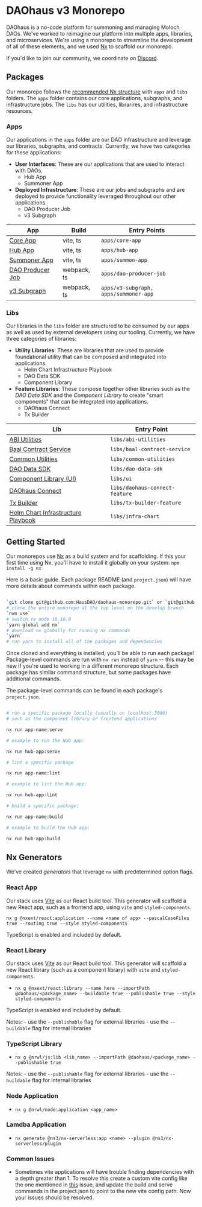 # DAOhaus v3 Monorepo

DAOhaus is a no-code platform for summoning and managing Moloch DAOs. We've worked to reimagine our platform into multiple apps, libraries, and microservices. We're using a monorepo to streamline the development of all of these elements, and we used [Nx](https://nx.dev) to scaffold our monorepo.

If you'd like to join our community, we coordinate on [Discord](https://discord.gg/gWH4vt3tWE).

## Packages

Our monorepo follows the [recommended Nx structure](https://nx.dev/structure/applications-and-libraries) with `apps` and `libs` folders. The `apps` folder contains our core applications, subgraphs, and infrastructure jobs. The `libs` has our utilities, librarires, and infrastructure resources.

### Apps

Our applications in the `apps` folder are our DAO infrastructure and leverage our libraries, subgraphs, and contracts. Currently, we have two categories for these applications:

- **User Interfaces**: These are our applications that are used to interact with DAOs.
  - Hub App
  - Summoner App
- **Deployed Infrastructure**: These are our jobs and subgraphs and are deployed to provide functionality leveraged throughout our other applications.
  - DAO Producer Job
  - v3 Subgraph


| App                                              | Build       | Entry Points                          |
| ------------------------------------------------ | ----------- | ------------------------------------- |
| [Core App](./apps/core-app)                      | vite, ts    | `apps/core-app`                       |
| [Hub App](./apps/hub-app)                        | vite, ts    | `apps/hub-app`                        |
| [Summoner App](./apps/summon-app/)               | vite, ts    | `apps/summon-app`                     |
| [DAO Producer Job](./apps/jobs/dao-producer-job) | webpack, ts | `apps/dao-producer-job`               |
| [v3 Subgraph](./apps/v3-subgraph/)               | webpack, ts | `apps/v3-subgraph, apps/summoner-app` |

### Libs

Our libraries in the `libs` folder are structured to be consumed by our apps as well as used by external developers using our tooling. Currently, we have three categories of libraries:

- **Utility Libraries**: These are libraries that are used to provide foundational utility that can be composed and integrated into applications.
  - Helm Chart Infrastructure Playbook
  - DAO Data SDK
  - Component Library
- **Feature Libraries**: These compose together other libraries such as the _DAO Data SDK_ and the _Component Library_ to create "smart components" that can be integrated into applications.
  - DAOhaus Connect
  - Tx Builder


| Lib                                                      | Entry Point                    |
| -------------------------------------------------------- | ------------------------------ |
| [ABI Utilities](./libs/abi-utilities/)                   | `libs/abi-utilities`           |
| [Baal Contract Service](./libs/baal-contract-service/)   | `libs/baal-contract-service`   |
| [Common Utilities](./libs/common-utilities/)             | `libs/common-utilities`        |
| [DAO Data SDK](./libs/dao-data)                          | `libs/dao-data-sdk`            |
| [Component Library (UI)](./libs/ui)                      | `libs/ui`                      |
| [DAOhaus Connect](./libs/daohaus-connect-feature)        | `libs/daohaus-connect-feature` |
| [Tx Builder](./libs/tx-builder-feature)                  | `libs/tx-builder-feature`      |
| [Helm Chart Infrastructure Playbook](./libs/infra-chart) | `libs/infra-chart`             |

## Getting Started

Our monorepos use [Nx](https://nx.dev/) as a build system and for scaffolding. If this your first time using Nx, you'll have to install it globally on your system:
`npm install -g nx`

Here is a basic guide. Each package README (and `project.json`) will have more details about commands within each package.

```bash

`git clone git@github.com:HausDAO/daohaus-monorepo.git` or `git@github.com:HausDAO/daohaus-monorepo.git`
# clone the entire monorepo at the top level on the develop branch
`nvm use`
# switch to node 16.16.0
`yarn global add nx`
# download nx globally for running nx commands
`yarn`
# run yarn to install all of the packages and dependencies

```

Once cloned and everything is installed, you'll be able to run each package! Package-level commands are run with `nx run` instead of `yarn` -- this may be new if you're used to working in a different monorepo structure. Each package has similar command structure, but some packages have additional commands.

The package-level commands can be found in each package's `project.json`.

```bash

# run a specific package locally (usually on localhost:3000)
# such as the component library or frontend applications

nx run app-name:serve

# example to run the Hub app:

nx run hub-app:serve

# lint a specific package

nx run app-name:lint

# example to lint the Hub app:

nx run hub-app:lint

# build a specific package:

nx run app-name:build

# example to build the Hub app:

nx run hub-app:build

```

## Nx Generators

We've created _generators_ that leverage `nx` with predetermined option flags.

### React App

Our stack uses [Vite](https://vitejs.dev/) as our React build tool. This generator will scaffold a new React app, such as a frontend app, using `vite` and `styled-components`.

`nx g @nxext/react:application --name <name of app> --pascalCaseFiles true --routing true --style styled-components`

TypeScript is enabled and included by default.

### React Library

Our stack uses [Vite](https://vitejs.dev/) as our React build tool. This generator will scaffold a new React library (such as a component library) with `vite` and `styled-components`.

- `nx g @nxext/react:library --name here --importPath @daohaus/<package_name> --buildable true --publishable true --style styled-components`

TypeScript is enabled and included by default.

Notes: - use the `--publishable` flag for external libraries - use the `--buildable` flag for internal libraries

### TypeScript Library

- `nx g @nrwl/js:lib <lib_name> --importPath @daohaus/<package_name> --publishable true`

Notes: - use the `--publishable` flag for external libraries - use the `--buildable` flag for internal libraries

### Node Application

- `nx g @nrwl/node:application <app_name>`

### Lamdba Application

- `nx generate @ns3/nx-serverless:app <name> --plugin @ns3/nx-serverless/plugin`

### Common Issues

- Sometimes vite applications will have trouble finding dependencies with a depth greater than 1. To resolve this create a custom vite config like the one mentioned in [this](https://github.com/aleclarson/vite-tsconfig-paths/issues/12#issuecomment-1081160667) issue, and update the build and serve commands in the project.json to point to the new vite config path. Now your issues should be resolved.
